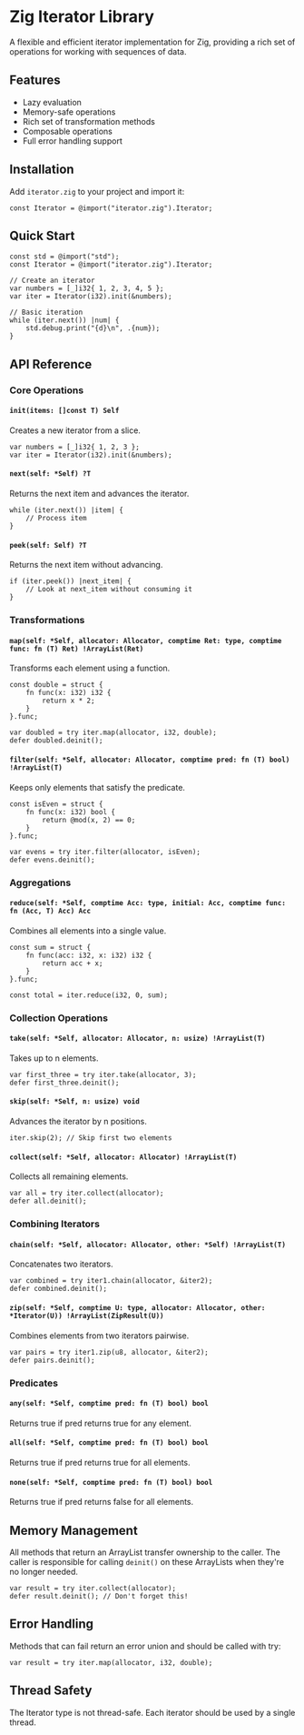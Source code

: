 # Zig Iterator Library

A flexible and efficient iterator implementation for Zig, providing a rich set of operations for working with sequences of data.

## Features

- Lazy evaluation
- Memory-safe operations
- Rich set of transformation methods
- Composable operations
- Full error handling support

## Installation

Add `iterator.zig` to your project and import it:

```zig
const Iterator = @import("iterator.zig").Iterator;
```

## Quick Start

```zig
const std = @import("std");
const Iterator = @import("iterator.zig").Iterator;

// Create an iterator
var numbers = [_]i32{ 1, 2, 3, 4, 5 };
var iter = Iterator(i32).init(&numbers);

// Basic iteration
while (iter.next()) |num| {
    std.debug.print("{d}\n", .{num});
}
```

## API Reference

### Core Operations

#### `init(items: []const T) Self`
Creates a new iterator from a slice.

```zig
var numbers = [_]i32{ 1, 2, 3 };
var iter = Iterator(i32).init(&numbers);
```

#### `next(self: *Self) ?T`
Returns the next item and advances the iterator.

```zig
while (iter.next()) |item| {
    // Process item
}
```

#### `peek(self: Self) ?T`
Returns the next item without advancing.

```zig
if (iter.peek()) |next_item| {
    // Look at next_item without consuming it
}
```

### Transformations

#### `map(self: *Self, allocator: Allocator, comptime Ret: type, comptime func: fn (T) Ret) !ArrayList(Ret)`
Transforms each element using a function.

```zig
const double = struct {
    fn func(x: i32) i32 {
        return x * 2;
    }
}.func;

var doubled = try iter.map(allocator, i32, double);
defer doubled.deinit();
```

#### `filter(self: *Self, allocator: Allocator, comptime pred: fn (T) bool) !ArrayList(T)`
Keeps only elements that satisfy the predicate.

```zig
const isEven = struct {
    fn func(x: i32) bool {
        return @mod(x, 2) == 0;
    }
}.func;

var evens = try iter.filter(allocator, isEven);
defer evens.deinit();
```

### Aggregations

#### `reduce(self: *Self, comptime Acc: type, initial: Acc, comptime func: fn (Acc, T) Acc) Acc`
Combines all elements into a single value.

```zig
const sum = struct {
    fn func(acc: i32, x: i32) i32 {
        return acc + x;
    }
}.func;

const total = iter.reduce(i32, 0, sum);
```

### Collection Operations

#### `take(self: *Self, allocator: Allocator, n: usize) !ArrayList(T)`
Takes up to n elements.

```zig
var first_three = try iter.take(allocator, 3);
defer first_three.deinit();
```

#### `skip(self: *Self, n: usize) void`
Advances the iterator by n positions.

```zig
iter.skip(2); // Skip first two elements
```

#### `collect(self: *Self, allocator: Allocator) !ArrayList(T)`
Collects all remaining elements.

```zig
var all = try iter.collect(allocator);
defer all.deinit();
```

### Combining Iterators

#### `chain(self: *Self, allocator: Allocator, other: *Self) !ArrayList(T)`
Concatenates two iterators.

```zig
var combined = try iter1.chain(allocator, &iter2);
defer combined.deinit();
```

#### `zip(self: *Self, comptime U: type, allocator: Allocator, other: *Iterator(U)) !ArrayList(ZipResult(U))`
Combines elements from two iterators pairwise.

```zig
var pairs = try iter1.zip(u8, allocator, &iter2);
defer pairs.deinit();
```

### Predicates

#### `any(self: *Self, comptime pred: fn (T) bool) bool`
Returns true if pred returns true for any element.

#### `all(self: *Self, comptime pred: fn (T) bool) bool`
Returns true if pred returns true for all elements.

#### `none(self: *Self, comptime pred: fn (T) bool) bool`
Returns true if pred returns false for all elements.

## Memory Management

All methods that return an ArrayList transfer ownership to the caller. The caller is responsible for calling `deinit()` on these ArrayLists when they're no longer needed.

```zig
var result = try iter.collect(allocator);
defer result.deinit(); // Don't forget this!
```

## Error Handling

Methods that can fail return an error union and should be called with try:

```zig
var result = try iter.map(allocator, i32, double);
```

## Thread Safety

The Iterator type is not thread-safe. Each iterator should be used by a single thread.
